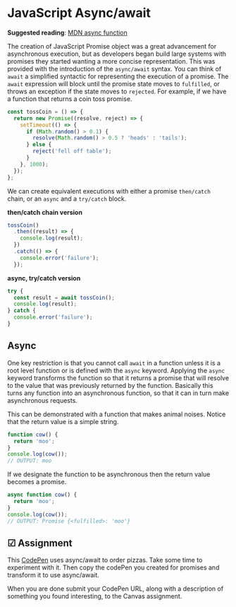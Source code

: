 # JavaScript Async/await

**Suggested reading**: [MDN async function](https://developer.mozilla.org/en-US/docs/Web/JavaScript/Reference/Statements/async_function)

The creation of JavaScript Promise object was a great advancement for asynchronous execution, but as developers began build large systems with promises they started wanting a more concise representation. This was provided with the introduction of the `async/await` syntax. You can think of `await` a simplified syntactic for representing the execution of a promise. The `await` expression will block until the promise state moves to `fulfilled`, or throws an exception if the state moves to `rejected`. For example, if we have a function that returns a coin toss promise.

```js
const tossCoin = () => {
  return new Promise((resolve, reject) => {
    setTimeout(() => {
      if (Math.random() > 0.1) {
        resolve(Math.random() > 0.5 ? 'heads' : 'tails');
      } else {
        reject('fell off table');
      }
    }, 1000);
  });
};
```

We can create equivalent executions with either a promise `then/catch` chain, or an `async` and a `try/catch` block.

**then/catch chain version**

```js
tossCoin()
  .then((result) => {
    console.log(result);
  })
  .catch(() => {
    console.error('failure');
  });
```

**async, try/catch version**

```js
try {
  const result = await tossCoin();
  console.log(result);
} catch {
  console.error('failure');
}
```

## Async

One key restriction is that you cannot call `await` in a function unless it is a root level function or is defined with the `async` keyword. Applying the `async` keyword transforms the function so that it returns a promise that will resolve to the value that was previously returned by the function. Basically this turns any function into an asynchronous function, so that it can in turn make asynchronous requests.

This can be demonstrated with a function that makes animal noises. Notice that the return value is a simple string.

```js
function cow() {
  return 'moo';
}
console.log(cow());
// OUTPUT: moo
```

If we designate the function to be asynchronous then the return value becomes a promise.

```js
async function cow() {
  return 'moo';
}
console.log(cow());
// OUTPUT: Promise {<fulfilled>: 'moo'}
```

## ☑ Assignment

This [CodePen](https://codepen.io/leesjensen/pen/KKeevVg) uses async/await to order pizzas. Take some time to experiment with it. Then copy the codePen you created for promises and transform it to use async/await.

When you are done submit your CodePen URL, along with a description of something you found interesting, to the Canvas assignment.
